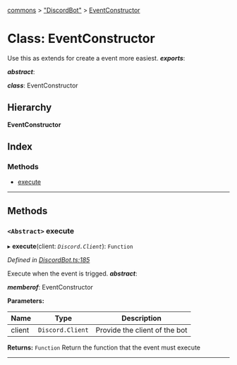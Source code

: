 [commons](../README.md) > ["DiscordBot"](../modules/_discordbot_.md) > [EventConstructor](../classes/_discordbot_.eventconstructor.md)

# Class: EventConstructor

Use this as extends for create a event more easiest.
*__exports__*: 

*__abstract__*: 

*__class__*: EventConstructor

## Hierarchy

**EventConstructor**

## Index

### Methods

* [execute](_discordbot_.eventconstructor.md#execute)

---

## Methods

<a id="execute"></a>

### `<Abstract>` execute

▸ **execute**(client: *`Discord.Client`*): `Function`

*Defined in [DiscordBot.ts:185](https://github.com/Maxime6678/commons/blob/6d85187/src/DiscordBot.ts#L185)*

Execute when the event is trigged.
*__abstract__*: 

*__memberof__*: EventConstructor

**Parameters:**

| Name | Type | Description |
| ------ | ------ | ------ |
| client | `Discord.Client` |  Provide the client of the bot |

**Returns:** `Function`
Return the function that the event must execute

___


